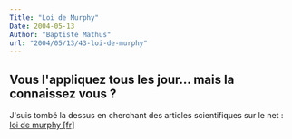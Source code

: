 ```yaml
---
Title: "Loi de Murphy"
Date: 2004-05-13
Author: "Baptiste Mathus"
url: "2004/05/13/43-loi-de-murphy"
---
```


Vous l'appliquez tous les jour... mais la connaissez vous ?
----------------

J'suis tombé la dessus en cherchant des articles scientifiques sur le
net : \
 [loi de murphy [fr]](http://www.e-scio.net/cqfd/lem.php3)

